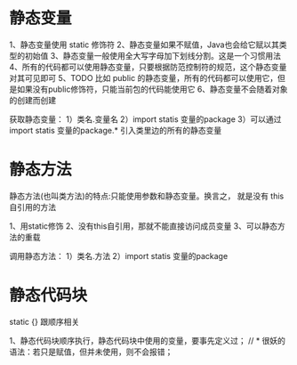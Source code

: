 # 静态变量
1、静态变量使用 static 修饰符
2、静态变量如果不赋值，Java也会给它赋以其类型的初始值
3、静态变量一般使用全大写字母加下划线分割。这是一个习惯用法
4、所有的代码都可以使用静态变量，只要根据防范控制符的规范，这个静态变量对其可见即可
5、TODO 比如 public 的静态变量，所有的代码都可以使用它，但是如果没有public修饰符，只能当前包的代码能使用它
6、静态变量不会随着对象的创建而创建

获取静态变量：
1）类名.变量名
2）import statis 变量的package
3）可以通过import statis 变量的package.* 引入类里边的所有的静态变量

# 静态方法
静态方法(也叫类方法)的特点:只能使用参数和静态变量。换言之， 就是没有 this 自引用的方法

1、用static修饰
2、没有this自引用，那就不能直接访问成员变量
3、可以静态方法的重载

调用静态方法：
1）类名.方法
2）import statis 变量的package

# 静态代码块
static {} 跟顺序相关

1、静态代码块顺序执行，静态代码块中使用的变量，要事先定义过；
// * 很妖的语法：若只是赋值，但并未使用，则不会报错；